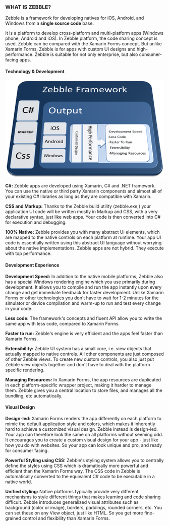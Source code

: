 [tech&dev]: https://raw.githubusercontent.com/Geeksltd/Zebble.Docs/master/assets/introduction/what-is-zebble/teck&development.png "Zebble-Intro"

### WHAT IS ZEBBLE?

Zebble is a framework for developing natives for iOS, Android, and Windows from a **single source code** base.

It is a platform to develop cross-platform and multi-platform apps (Windows phone, Android and iOS). In Zebble platform, the code sharing concept is used. Zebble can be compared with the Xamarin Forms concept. But unlike Xamarin Forms, Zebble is for apps with custom UI designs and high-performance. Zebble is suitable for not only enterprise, but also consumer-facing apps.

#### Technology & Development

![tech&dev]

**C#:** Zebble apps are developed using Xamarin, C# and .NET framework. You can use the native or third party Xamarin components and almost all of your existing C# libraries as long as they are compatible with Xamarin.
 
**CSS and Markup:** Thanks to the Zebble build utility (zebble.exe,) your application UI code will be written mostly in Markup and CSS, with a very declarative syntax, just like web apps. Your code is then converted into C# for execution and debugging.
 
**100% Native:** Zebble provides you with many abstract UI elements, which are mapped to the native controls on each platform at runtime. Your app UI code is essentially written using this abstract UI language without worrying about the native implementations. Zebble apps are not hybrid. They execute with top performance.

#### Development Experience

**Development Speed:** In addition to the native mobile platforms, Zebble also has a special Windows rendering engine which you use primarily during development. It allows you to compile and run the app instantly upon every change and get immediate feedback for faster development. Unlike Xamarin Forms or other technologies you don't have to wait for 1-2 minutes for the simulator or device compilation and warm-up to run and test every change in your code.
 
**Less code:** The framework's concepts and fluent API allow you to write the same app with less code, compared to Xamarin Forms.
 
**Faster to run:** Zebble's engine is very efficient and the apps feel faster than Xamarin Forms.
 
**Extensibility:** Zebble UI system has a small core, i.e. view objects that actually mapped to native controls. All other components are just composed of other Zebble views. To create new custom controls, you also just put Zebble view objects together and don't have to deal with the platform specific rendering.
 
**Managing Resources:** In Xamarin Forms, the app resources are duplicated in each platform-specific wrapper project, making it harder to manage them. Zebble gives you a central location to store files, and manages all the bundling, etc automatically.

#### Visual Design

**Design-led:** Xamarin Forms renders the app differently on each platform to mimic the default application style and colors, which makes it inherently hard to achieve a customized visual design.  Zebble instead is design-led. Your app can therefore look the same on all platforms without seeming odd. It encourages you to create a custom visual design for your app - just like how you do with websites. So your app can look unique and pro, and ready for consumer facing.
 
**Powerful Styling using CSS:** Zebble's styling system allows you to centrally define the styles using CSS which is dramatically more powerful and efficient than the Xamarin Forms way. The CSS code in Zebble is automatically converted to the equivalent C# code to be executable in a native world.
 
**Unified styling:** Native platforms typically provide very different mechanisms to style different things that makes learning and code sharing difficult. Zebble introduces generalized visual attributes such as background (color or image), borders, paddings, rounded corners, etc. You can set these on any View object, just like HTML. So you get more fine-grained control and flexibility than Xamarin Forms.
